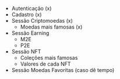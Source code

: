 - Autenticação (x)
- Cadastro (x)
- Sessão Criptomoedas (x)
  - Moedas mais famosas (x)
- Sessão Earning
  - M2E
  - P2E
- Sessão NFT
  - Coleções mais famosas
  - Valores de cada NFT
- Sessão Moedas Favoritas (caso dê tempo)
